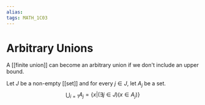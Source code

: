 ```yaml
---
alias:
tags: MATH_1C03
---
```

# Arbitrary Unions
A [[finite union]] can become an arbitrary union if we don't include an upper bound. 

Let $J$ be a non-empty [[set]] and for every $j\in J$, let $A_j$ be a set.
$$\bigcup_{i=1}A_j=\{x|(\exists j\in J)(x\in A_j)\}$$